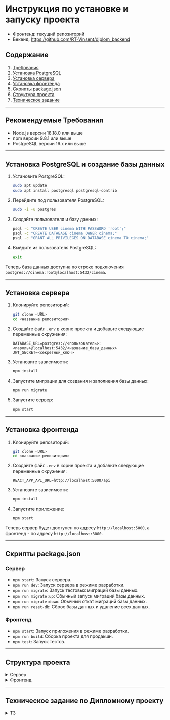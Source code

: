 # Инструкция по установке и запуску проекта

- Фронтенд: текущий репозиторий
- Бекенд: https://github.com/RT-Vinsent/diplom_backend

## Содержание
1. [Требования](#требования)
2. [Установка PostgreSQL](#установка-postgresql)
3. [Установка сервера](#установка-сервера)
4. [Установка фронтенда](#установка-фронтенда)
5. [Скрипты package.json](#скрипты-packagejson)
6. [Структура проекта](#структура-проекта)
7. [Техническое задание](#техническое-задание-по-дипломному-проекту)

---

## Рекомендуемые Требования
- Node.js версии 18.18.0 или выше
- npm версии 9.8.1 или выше
- PostgreSQL версии 16.x или выше

---

## Установка PostgreSQL и создание базы данных

1. Установите PostgreSQL:
    ```sh
    sudo apt update
    sudo apt install postgresql postgresql-contrib
    ```

2. Перейдите под пользователя PostgreSQL:
    ```sh
    sudo -i -u postgres
    ```

3. Создайте пользователя и базу данных:
    ```sh
    psql -c "CREATE USER cinema WITH PASSWORD 'root';"
    psql -c "CREATE DATABASE cinema OWNER cinema;"
    psql -c "GRANT ALL PRIVILEGES ON DATABASE cinema TO cinema;"
    ```

4. Выйдите из пользователя PostgreSQL:
    ```sh
    exit
    ```

Теперь база данных доступна по строке подключения `postgres://cinema:root@localhost:5432/cinema`.

---

## Установка сервера

1. Клонируйте репозиторий:
    ```sh
    git clone <URL>
    cd <название репозитория>
    ```

2. Создайте файл `.env` в корне проекта и добавьте следующие переменные окружения:
    ```env
    DATABASE_URL=postgres://<пользователь>:<пароль>@localhost:5432/<название_базы_данных>
    JWT_SECRET=<секретный_ключ>
    ```

3. Установите зависимости:
    ```sh
    npm install
    ```

4. Запустите миграции для создания и заполнения базы данных:
    ```sh
    npm run migrate
    ```

5. Запустите сервер:
    ```sh
    npm start
    ```

---

## Установка фронтенда

1. Клонируйте репозиторий:
    ```sh
    git clone <URL>
    cd <название репозитория>
    ```

2. Создайте файл `.env` в корне проекта и добавьте следующие переменные окружения:
    ```env
    REACT_APP_API_URL=http://localhost:5000/api
    ```

3. Установите зависимости:
    ```sh
    npm install
    ```

4. Запустите приложение:
    ```sh
    npm start
    ```

Теперь сервер будет доступен по адресу `http://localhost:5000`, а фронтенд - по адресу `http://localhost:3000`.

---

## Скрипты package.json

### Сервер
- `npm start`: Запуск сервера.
- `npm run dev`: Запуск сервера в режиме разработки.
- `npm run migrate`: Запуск тестовых миграций базы данных.
- `npm run migrate:up`: Обычный запуск миграций базы данных.
- `npm run migrate:down`: Обычный откат миграций базы данных.
- `npm run reset-db`: Сброс базы данных и удаление всех данных.

### Фронтенд
- `npm start`: Запуск приложения в режиме разработки.
- `npm run build`: Сборка проекта для продакшн.
- `npm test`: Запуск тестов.

---

## Структура проекта

<details>
  <summary>Сервер</summary>

```
PATH:.
│   .env
│   .gitignore
│   db.js
│   index.js
│   package-lock.json
│   package.json
│   pg-migrate.config.js
│   resetDb.js
│   runMigrations.js
│   
├───middleware
│       auth.js
│       
├───migrations
│       1717738472803_create-tables.js
│       1717738479853_populate-tables.js
│       
├───node_modules
│                   
└───routes
        auth.js
        halls.js
        movies.js
        seats.js
        session.js
```

</details>

<details>
  <summary>Фронтенд</summary>

```
PATH:.
│   .env
│   .gitignore
│   package-lock.json
│   package.json
│   README.md
│   tree_output.txt
│   tsconfig.json
│   
├───node_modules
│           
├───public
│   │   favicon.ico
│   │   index.html
│   │   logo192.png
│   │   logo512.png
│   │   manifest.json
│   │   robots.txt
│   │   
│   └───i
│           background.jpg
│           background2.jpg
│           border-bottom.png
│           border-top.png
│           green-pattern.png
│           hint.png
│           poster1.jpg
│           poster2.jpg
│           poster3.jpg
│           qr-code.png
│           screen.png
│           switch.png
│           trash-sprite.png
│           
└───src
    │   App.css
    │   App.test.tsx
    │   App.tsx
    │   index.css
    │   index.tsx
    │   mockData.ts
    │   react-app-env.d.ts
    │   reportWebVitals.ts
    │   setupTests.ts
    │   
    ├───components
    │   ├───Admin
    │   │   │   ConfigureHalls.tsx
    │   │   │   ConfigurePrices.tsx
    │   │   │   ManageHalls.tsx
    │   │   │   OpenSales.tsx
    │   │   │   
    │   │   ├───ConfStepWrapper
    │   │   │       ConfStepWrapper.css
    │   │   │       ConfStepWrapper.tsx
    │   │   │       
    │   │   ├───MovieModal
    │   │   │       MovieModal.css
    │   │   │       MovieModal.tsx
    │   │   │       
    │   │   └───SessionGrid
    │   │           MovieList.tsx
    │   │           SessionGrid.css
    │   │           SessionGrid.tsx
    │   │           SessionList.tsx
    │   │           
    │   ├───Button
    │   │       Button.css
    │   │       Button.tsx
    │   │       
    │   ├───Calendar
    │   │       Calendar.css
    │   │       Calendar.tsx
    │   │       
    │   ├───Footer
    │   │       Footer.css
    │   │       Footer.tsx
    │   │       
    │   ├───Header
    │   │       AdminHeader.tsx
    │   │       Header.css
    │   │       Header.tsx
    │   │       
    │   ├───Modal
    │   │       Modal.css
    │   │       Modal.tsx
    │   │       
    │   ├───Movie
    │   │       Movie.css
    │   │       Movie.tsx
    │   │       
    │   ├───MovieList
    │   │       MovieList.css
    │   │       MovieList.tsx
    │   │       
    │   ├───Nav
    │   │       Nav.css
    │   │       Nav.tsx
    │   │       
    │   ├───Placeholder
    │   │       Placeholder.css
    │   │       Placeholder.tsx
    │   │       
    │   └───ProtectedRoute
    │           ProtectedRoute.tsx
    │           
    ├───contexts
    │       AuthContext.tsx
    │       HallsContext.tsx
    │       
    ├───hooks
    │       useMovies.ts
    │       useSessionData.ts
    │       
    ├───module
    │       cookies.ts
    │       formatDate.ts
    │       formatSeats.ts
    │       
    ├───pages
    │   ├───Admin
    │   │       Admin.css
    │   │       Admin.tsx
    │   │       
    │   ├───HallPage
    │   │       HallPage.css
    │   │       HallPage.tsx
    │   │       
    │   ├───HomePage
    │   │       HomePage.css
    │   │       HomePage.tsx
    │   │       
    │   ├───Login
    │   │       Login.css
    │   │       Login.tsx
    │   │       
    │   ├───NotFoundPage
    │   │       NotFoundPage.css
    │   │       NotFoundPage.tsx
    │   │       
    │   ├───PaymentPage
    │   │       PaymentPage.css
    │   │       PaymentPage.tsx
    │   │       
    │   └───TicketPage
    │           TicketPage.css
    │           TicketPage.tsx
    │           
    └───style
            normalize.css
```

</details>

---

## Техническое задание по Дипломному проекту
<details>
  <summary>ТЗ</summary>

# Дипломный проект по профессии «Веб-разработчик»

Дипломный проект представляет собой создание сайта для бронирования онлайн билетов в кинотеатр и разработка информационной системы для администрирования залов, сеансов и предварительного бронирования билетов.

### Студенту даются компоненты системы
* [Вёрстка](https://github.com/netology-code/fs-2-diplom/blob/master/sources/layouts.zip).

## Задачи
* Разработать сайт бронирования билетов онлайн.
* Разработать административную часть сайта.

## Сущности

1. **Кинозал**. Помещение, в котором демонстрируются фильмы. Режим работы определяется расписанием на день. Зал — прямоугольное помещение, состоит из N х M различных зрительских мест.
2. **Зрительское место**. Место в кинозале. Есть два вида: VIP и обычное. 
3. **Фильм**. Информация о фильме заполняется администратором. Фильм связан с сеансом в кинозале.
4. **Сеанс**. Временной промежуток, во время которого в кинозале будет показываться фильм. На сеанс могут быть забронированы билеты.
5. **Билет**. QR-код c уникальным кодом бронирования, в котором обязательно указаны место, ряд, сеанс. Билет действителен строго на свой сеанс. Для генерации QR-кода можно использовать [сервис](http://phpqrcode.sourceforge.net/). 

## Роли пользователей системы
* Администратор — авторизованный пользователь.
* Гость — неавторизованный посетитель сайта.

### Возможности администратора
* Создание или редактирование залов.
* Создание или редактирование списка фильмов.
* Настройка цен.
* Создание или редактирование расписания сеансов фильмов.

### Возможности гостя
* Просмотр расписания.
* Просмотр списка фильмов.
* Выбор места в кинозале.
* Бронирование билета на конкретную дату.

## Важные моменты
* Должна присутствовать валидация входных данных на стороне сервера.
* Пароль должен храниться в захешированном виде и при аутентификации должна быть проверка хеша пользователя.

## Этапы разработки
1. Продумайте архитектуру будущего веб-приложения. Выберите вариант реализации: SPA+API, Laravel App или Base PHP.
Вы можете базироваться на основе фреймворков (Laravel, Yii2), использовать свободные библиотеки для сборки собственного приложения либо написать всё самостоятельно.
2. Проанализируйте задание, составьте план. Когда определитесь, что и как хотите делать, вы можете обсудить план с дипломным руководителем.
3. Разработайте административную и пользовательскую часть веб-приложения.

### Что в итоге должно получиться
В результате работы должен получиться git-репозиторий, содержащий в себе необходимые файлы проекта и файл ReadMe. В нём должна быть инструкция, как запустить ваш проект, технические особенности: версия php, процедура миграции базы данных и другое.

### Частые вопросы
> Что значит кнопка «Открыть продажу билетов»?

По умолчанию зал создаётся неактивным. После нажатия на эту кнопку зал становится доступным гостям. Надпись на кнопке меянется на «Приостановить продажу билетов».

> Должна ли быть регистрация из административной части сайта?

Регистрация из административной части сайта не является обязательной. Вы можете добавить эту функциональность по своему усмотрению или можете заносить в базу данных пользователей вручную при помощи миграций.

> Где брать модальные окна?

Файлы с припиской `_popup` — те самые модальные окна в папке «Вёрстка».

## Как задавать вопросы руководителю по дипломной работе

1. Если у вас возник вопрос, попробуйте сначала самостоятельно найти ответ в интернете. Навык поиска информации пригодится вам в любой профессиональной деятельности. Если ответ не нашёлся, можно уточнить у руководителя по дипломной работе.
2. Если у вас набирается несколько вопросов, присылайте их в виде нумерованного списка. Так дипломному руководителю будет проще отвечать на каждый из них.
3. Для лучшего понимания контекста прикрепите к вопросу скриншоты и стрелкой укажите, что именно вызывает вопрос. Программу для создания скриншотов можно скачать [по ссылке](https://app.prntscr.com/ru/).
4. По возможности задавайте вопросы в комментариях к коду.
5. Формулируйте свои вопросы чётко, дополняя их деталями. На сообщения «Ничего не работает», «Всё сломалось» дипломный руководитель не сможет дать комментарии без дополнительных уточнений. Это затянет процесс получения ответа. 
6. Постарайтесь набраться терпения в ожидании ответа на свои вопросы. Дипломные руководители Нетологии – практикующие разработчики, поэтому они не всегда могут отвечать моментально. Зато их практика даёт возможность делиться с вами не только теорией, но и ценным прикладным опытом.  

Рекомендации по работе над дипломом:

1. Не откладывайте надолго начало работы над дипломом. В таком случае у вас останется больше времени на получение рекомендаций от руководителя и доработку диплома.
2. Разбейте работу над дипломом на части и выполняйте их поочерёдно. Вы будете успевать учитывать комментарии от руководителя и не терять мотивацию на полпути. 

</details>

